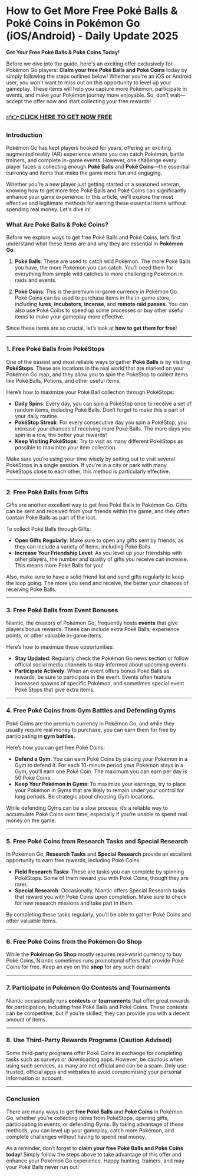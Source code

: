 # How to Get More Free Poké Balls & Poké Coins in Pokémon Go (iOS/Android) - Daily Update 2025

**Get Your Free Poké Balls & Poké Coins Today!**

Before we dive into the guide, here's an exciting offer exclusively for Pokémon Go players: **Claim your free Poké Balls and Poké Coins** today by simply following the steps outlined below! Whether you're an iOS or Android user, you won't want to miss out on this opportunity to level up your gameplay. These items will help you capture more Pokémon, participate in events, and make your Pokémon journey more enjoyable. So, don’t wait—accept the offer now and start collecting your free rewards!

### [✅👉 CLICK HERE TO GET NOW FREE](https://justfree.xyz/pokemon/go/)

### Introduction

Pokémon Go has kept players hooked for years, offering an exciting augmented reality (AR) experience where you can catch Pokémon, battle trainers, and complete in-game events. However, one challenge every player faces is collecting enough **Poké Balls** and **Poké Coins**—the essential currency and items that make the game more fun and engaging. 

Whether you’re a new player just getting started or a seasoned veteran, knowing how to get more free Poké Balls and Poké Coins can significantly enhance your game experience. In this article, we’ll explore the most effective and legitimate methods for earning these essential items without spending real money. Let's dive in!

### What Are Poké Balls & Poké Coins?

Before we explore ways to get free Poké Balls and Poké Coins, let’s first understand what these items are and why they are essential in **Pokémon Go**:

1. **Poké Balls**: These are used to catch wild Pokémon. The more Poké Balls you have, the more Pokémon you can catch. You’ll need them for everything from simple wild catches to more challenging Pokémon in raids and events.
   
2. **Poké Coins**: This is the premium in-game currency in Pokémon Go. Poké Coins can be used to purchase items in the in-game store, including **lures**, **incubators**, **incense**, and **remote raid passes**. You can also use Poké Coins to speed up some processes or buy other useful items to make your gameplay more effective.

Since these items are so crucial, let’s look at **how to get them for free**!

---

### 1. Free Poké Balls from PokéStops

One of the easiest and most reliable ways to gather **Poké Balls** is by visiting **PokéStops**. These are locations in the real world that are marked on your Pokémon Go map, and they allow you to spin the PokéStop to collect items like Poké Balls, Potions, and other useful items.

Here’s how to maximize your Poké Ball collection through PokéStops:

- **Daily Spins**: Every day, you can spin a PokéStop once to receive a set of random items, including Poké Balls. Don’t forget to make this a part of your daily routine.
- **PokéStop Streak**: For every consecutive day you spin a PokéStop, you increase your chances of receiving more Poké Balls. The more days you spin in a row, the better your rewards!
- **Keep Visiting PokéStops**: Try to visit as many different PokéStops as possible to maximize your item collection.

Make sure you’re using your time wisely by setting out to visit several PokéStops in a single session. If you’re in a city or park with many PokéStops close to each other, this method is particularly effective.

---

### 2. Free Poké Balls from Gifts

Gifts are another excellent way to get free Poké Balls in Pokémon Go. Gifts can be sent and received from your friends within the game, and they often contain Poké Balls as part of the loot.

To collect Poké Balls through Gifts:

- **Open Gifts Regularly**: Make sure to open any gifts sent by friends, as they can include a variety of items, including Poké Balls.
- **Increase Your Friendship Level**: As you level up your friendship with other players, the number and quality of gifts you receive can increase. This means more Poké Balls for you!

Also, make sure to have a solid friend list and send gifts regularly to keep the loop going. The more you send and receive, the better your chances of receiving Poké Balls.

---

### 3. Free Poké Balls from Event Bonuses

Niantic, the creators of Pokémon Go, frequently hosts **events** that give players bonus rewards. These can include extra Poké Balls, experience points, or other valuable in-game items.

Here’s how to maximize these opportunities:

- **Stay Updated**: Regularly check the Pokémon Go news section or follow official social media channels to stay informed about upcoming events.
- **Participate Actively**: When an event offers bonus Poké Balls as rewards, be sure to participate in the event. Events often feature increased spawns of specific Pokémon, and sometimes special event Poké Stops that give extra items.

---

### 4. Free Poké Coins from Gym Battles and Defending Gyms

Poké Coins are the premium currency in Pokémon Go, and while they usually require real money to purchase, you can earn them for free by participating in **gym battles**.

Here’s how you can get free Poké Coins:

- **Defend a Gym**: You can earn Poké Coins by placing your Pokémon in a Gym to defend it. For each 10-minute period your Pokémon stays in a Gym, you’ll earn one Poké Coin. The maximum you can earn per day is 50 Poké Coins.
- **Keep Your Pokémon in Gyms**: To maximize your earnings, try to place your Pokémon in Gyms that are likely to remain under your control for long periods. Be strategic about choosing Gym locations.

While defending Gyms can be a slow process, it’s a reliable way to accumulate Poké Coins over time, especially if you’re unable to spend real money on the game.

---

### 5. Free Poké Coins from Research Tasks and Special Research

In Pokémon Go, **Research Tasks** and **Special Research** provide an excellent opportunity to earn free rewards, including Poké Coins.

- **Field Research Tasks**: These are tasks you can complete by spinning PokéStops. Some of them reward you with Poké Coins, though they are rarer.
- **Special Research**: Occasionally, Niantic offers Special Research tasks that reward you with Poké Coins upon completion. Make sure to check for new research missions and take part in them.

By completing these tasks regularly, you’ll be able to gather Poké Coins and other valuable items.

---

### 6. Free Poké Coins from the Pokémon Go Shop

While the **Pokémon Go Shop** mostly requires real-world currency to buy Poké Coins, Niantic sometimes runs promotional offers that provide Poké Coins for free. Keep an eye on the **shop** for any such deals!

---

### 7. Participate in Pokémon Go Contests and Tournaments

Niantic occasionally runs **contests** or **tournaments** that offer great rewards for participation, including free Poké Balls and Poké Coins. These contests can be competitive, but if you’re skilled, they can provide you with a decent amount of items.

---

### 8. Use Third-Party Rewards Programs (Caution Advised)

Some third-party programs offer Poké Coins in exchange for completing tasks such as surveys or downloading apps. However, be cautious when using such services, as many are not official and can be a scam. Only use trusted, official apps and websites to avoid compromising your personal information or account.

---

### Conclusion

There are many ways to get **free Poké Balls** and **Poké Coins** in Pokémon Go, whether you’re collecting items from PokéStops, opening gifts, participating in events, or defending Gyms. By taking advantage of these methods, you can level up your gameplay, catch more Pokémon, and complete challenges without having to spend real money. 

As a reminder, don’t forget to **claim your free Poké Balls and Poké Coins today**! Simply follow the steps above to take advantage of this offer and enhance your Pokémon Go experience. Happy hunting, trainers, and may your Poké Balls never run out!
